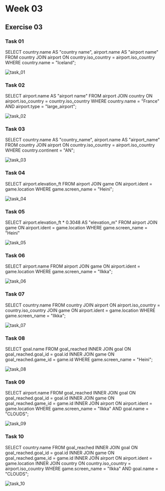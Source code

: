 # Week 03 

## Exercise 03

### Task 01

SELECT country.name AS "country name", airport.name AS "airport name"
FROM country 
JOIN airport ON country.iso_country = airport.iso_country 
WHERE country.name = "Iceland";

![task_01](https://github.com/user-attachments/assets/de44a56c-4a82-4785-992b-9c444eed1b90)

### Task 02

SELECT airport.name AS "airport name" 
FROM airport 
JOIN country ON airport.iso_country = country.iso_country
WHERE country.name = "France" AND airport.type = "large_airport";

![task_02](https://github.com/user-attachments/assets/5f2da724-80ec-4d05-84e7-2e7d927eeb51)

### Task 03

SELECT country.name AS "country_name", airport.name AS "airport_name"
FROM country 
JOIN airport ON country.iso_country = airport.iso_country
WHERE country.continent = "AN";

![task_03](https://github.com/user-attachments/assets/e99d38f3-ad57-4e74-9888-70a45ded1825)

### Task 04

SELECT airport.elevation_ft 
FROM airport 
JOIN game ON airport.ident = game.location 
WHERE game.screen_name = "Heini";

![task_04](https://github.com/user-attachments/assets/07a6a94a-6f93-4eda-b433-a1b887487e1d)

### Task 05

SELECT airport.elevation_ft * 0.3048 AS "elevation_m" 
FROM airport 
JOIN game ON airport.ident = game.location 
WHERE game.screen_name = "Heini"

![task_05](https://github.com/user-attachments/assets/f924c583-f3e2-440a-8908-8912b7c2ab02)

### Task 06

SELECT airport.name 
FROM airport 
JOIN game ON airport.ident = game.location 
WHERE game.screen_name = "Ilkka";

![task_06](https://github.com/user-attachments/assets/ed4537cc-e4db-4298-9833-07ba040d9929)

### Task 07

SELECT country.name 
FROM country 
JOIN airport ON airport.iso_country = country.iso_country
JOIN game ON airport.ident = game.location 
WHERE game.screen_name = "Ilkka";

![task_07](https://github.com/user-attachments/assets/0d61034a-7f7f-42a5-9067-d59931f26e25)

### Task 08

SELECT goal.name 
FROM goal_reached 
INNER JOIN goal ON goal_reached.goal_id = goal.id
INNER JOIN game ON goal_reached.game_id = game.id
WHERE game.screen_name = "Heini";

![task_08](https://github.com/user-attachments/assets/f3105a4c-d2f2-4acf-bcf3-d3072c4f7946)

### Task 09

SELECT airport.name 
FROM goal_reached 
INNER JOIN goal ON goal_reached.goal_id = goal.id
INNER JOIN game ON goal_reached.game_id = game.id
INNER JOIN airport ON airport.ident = game.location
WHERE game.screen_name = "Ilkka" AND goal.name = "CLOUDS";

![task_09](https://github.com/user-attachments/assets/20ddc9d0-5d60-4e13-b436-e3b0edbf1160)

### Task 10

SELECT country.name 
FROM goal_reached 
INNER JOIN goal ON goal_reached.goal_id = goal.id
INNER JOIN game ON goal_reached.game_id = game.id
INNER JOIN airport ON airport.ident = game.location
INNER JOIN country ON country.iso_country = airport.iso_country
WHERE game.screen_name = "Ilkka" AND goal.name = "CLOUDS";

![task_10](https://github.com/user-attachments/assets/a3675094-3a1e-47e8-a46a-bb77aa578ec9)













